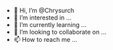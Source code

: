 - 👋 Hi, I’m @Chrysurch
- 👀 I’m interested in ...
- 🌱 I’m currently learning ...
- 💞️ I’m looking to collaborate on ...
- 📫 How to reach me ...

<!---
Chrysurch/Chrysurch is a ✨ special ✨ repository because its `README.md` (this file) appears on your GitHub profile.
You can click the Preview link to take a look at your changes.
--->
